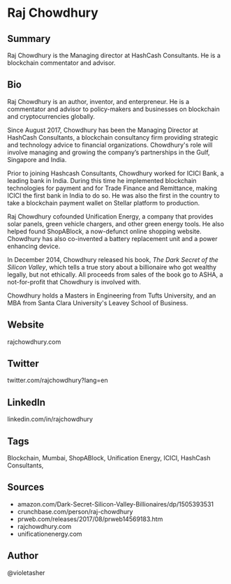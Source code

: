 # Raj Chowdhury

## Summary

Raj Chowdhury is the Managing director at HashCash Consultants. He is a blockchain commentator and advisor.

## Bio
Raj Chowdhury is an author, inventor, and enterpreneur. He is a commentator and advisor to policy-makers and businesses on blockchain and cryptocurrencies globally.

Since August 2017, Chowdhury has been the Managing Director at HashCash Consultants, a blockchain consultancy firm providing strategic and technology advice to financial organizations. Chowdhury's role will involve managing and growing the company’s partnerships in the Gulf, Singapore and India.

Prior to joining Hashcash Consultants, Chowdhury worked for ICICI Bank, a leading bank in India. During this time he implemented blockchain technologies for payment and for Trade Finance and Remittance, making ICICI the first bank in India to do so. He was also the first in the country to take a blockchain payment wallet on Stellar platform to production.

Raj Chowdhury cofounded Unification Energy, a company that provides solar panels, green vehicle chargers, and other green energy tools. He also helped found ShopABlock, a now-defunct online shopping website. Chowdhury has also co-invented a battery replacement unit and a power enhancing device.

In December 2014, Chowdhury released his book, *The Dark Secret of the Silicon Valley*, which tells a true story about a billionaire who got wealthy legally, but not ethically. All proceeds from sales of the book go to ASHA, a not-for-profit that Chowdhury is involved with.

Chowdhury holds a Masters in Engineering from Tufts University, and an MBA from Santa Clara University's Leavey School of Business.

## Website
rajchowdhury.com

## Twitter
twitter.com/rajchowdhury?lang=en

## LinkedIn
linkedin.com/in/rajchowdhury

## Tags
Blockchain, Mumbai, ShopABlock, Unification Energy, ICICI, HashCash Consultants,

## Sources
- amazon.com/Dark-Secret-Silicon-Valley-Billionaires/dp/1505393531
- crunchbase.com/person/raj-chowdhury
- prweb.com/releases/2017/08/prweb14569183.htm
- rajchowdhury.com
- unificationenergy.com

## Author
@violetasher
